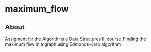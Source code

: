 # maximum_flow

## About
Assigment for the Algorithms e Data Structures III course. Finding the maximum flow in a graph using Edmonds-Karp algorithm.
